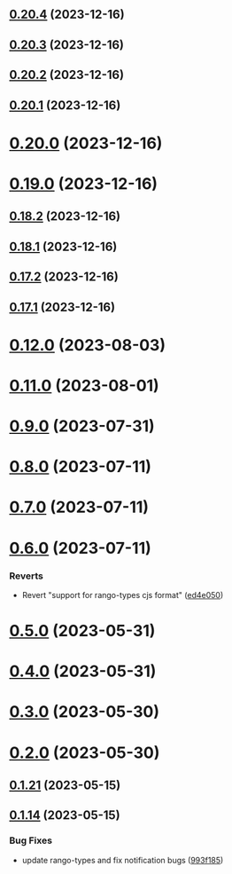 ## [0.20.4](https://github.com/yeager-eren/rango-client/compare/wallets-adapter@0.20.3...wallets-adapter@0.20.4) (2023-12-16)



## [0.20.3](https://github.com/yeager-eren/rango-client/compare/wallets-adapter@0.20.2...wallets-adapter@0.20.3) (2023-12-16)



## [0.20.2](https://github.com/yeager-eren/rango-client/compare/wallets-adapter@0.20.1...wallets-adapter@0.20.2) (2023-12-16)



## [0.20.1](https://github.com/yeager-eren/rango-client/compare/wallets-adapter@0.20.0...wallets-adapter@0.20.1) (2023-12-16)



# [0.20.0](https://github.com/yeager-eren/rango-client/compare/wallets-adapter@0.19.0...wallets-adapter@0.20.0) (2023-12-16)



# [0.19.0](https://github.com/yeager-eren/rango-client/compare/wallets-adapter@0.18.2...wallets-adapter@0.19.0) (2023-12-16)



## [0.18.2](https://github.com/yeager-eren/rango-client/compare/wallets-adapter@0.18.1...wallets-adapter@0.18.2) (2023-12-16)



## [0.18.1](https://github.com/yeager-eren/rango-client/compare/wallets-adapter@0.17.3...wallets-adapter@0.18.1) (2023-12-16)



## [0.17.2](https://github.com/yeager-eren/rango-client/compare/wallets-adapter@0.17.1-next.89...wallets-adapter@0.17.2) (2023-12-16)



## [0.17.1](https://github.com/yeager-eren/rango-client/compare/wallets-adapter@0.18.0...wallets-adapter@0.17.1) (2023-12-16)



# [0.12.0](https://github.com/rango-exchange/rango-client/compare/wallets-adapter@0.11.0...wallets-adapter@0.12.0) (2023-08-03)



# [0.11.0](https://github.com/rango-exchange/rango-client/compare/wallets-adapter@0.8.0...wallets-adapter@0.11.0) (2023-08-01)



# [0.9.0](https://github.com/rango-exchange/rango-client/compare/wallets-adapter@0.8.0...wallets-adapter@0.9.0) (2023-07-31)



# [0.8.0](https://github.com/rango-exchange/rango-client/compare/wallets-adapter@0.7.0...wallets-adapter@0.8.0) (2023-07-11)



# [0.7.0](https://github.com/rango-exchange/rango-client/compare/wallets-adapter@0.6.0...wallets-adapter@0.7.0) (2023-07-11)



# [0.6.0](https://github.com/rango-exchange/rango-client/compare/wallets-adapter@0.5.0...wallets-adapter@0.6.0) (2023-07-11)


### Reverts

* Revert "support for rango-types cjs format" ([ed4e050](https://github.com/rango-exchange/rango-client/commit/ed4e050bfc0dcde7aeffa6b0d73b02080a5721eb))



# [0.5.0](https://github.com/rango-exchange/rango-client/compare/wallets-adapter@0.4.0...wallets-adapter@0.5.0) (2023-05-31)



# [0.4.0](https://github.com/rango-exchange/rango-client/compare/wallets-adapter@0.3.0...wallets-adapter@0.4.0) (2023-05-31)



# [0.3.0](https://github.com/rango-exchange/rango-client/compare/wallets-adapter@0.2.0...wallets-adapter@0.3.0) (2023-05-30)



# [0.2.0](https://github.com/rango-exchange/rango-client/compare/wallets-adapter@0.1.21...wallets-adapter@0.2.0) (2023-05-30)



## [0.1.21](https://github.com/rango-exchange/rango-client/compare/wallets-adapter@0.1.20...wallets-adapter@0.1.21) (2023-05-15)



## [0.1.14](https://github.com/rango-exchange/rango-client/compare/wallets-adapter@0.1.13...wallets-adapter@0.1.14) (2023-05-15)


### Bug Fixes

* update rango-types and fix notification bugs ([993f185](https://github.com/rango-exchange/rango-client/commit/993f185e0b8c5e5e15a2c65ba2d85d1f9c8daa90))



